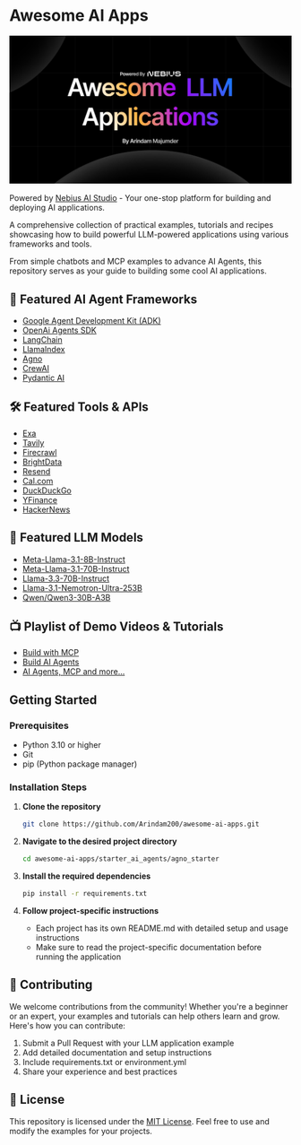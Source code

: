 # Awesome AI Apps

![Banner](/assets/banner.png)

Powered by [Nebius AI Studio](https://dub.sh/AIStudio) - Your one-stop platform for building and deploying AI applications.

A comprehensive collection of practical examples, tutorials and recipes showcasing how to build powerful LLM-powered applications using various frameworks and tools.

From simple chatbots and MCP examples to advance AI Agents, this repository serves as your guide to building some cool AI applications.

## 🚀 Featured AI Agent Frameworks

- [Google Agent Development Kit (ADK)](https://google.github.io/adk-docs/)
- [OpenAi Agents SDK](https://openai.github.io/openai-agents-python/)
- [LangChain](https://python.langchain.com/)
- [LlamaIndex](https://www.llamaindex.ai/)
- [Agno](https://github.com/agno-agi/agno)
- [CrewAI](https://github.com/crewAIInc/crewAI)
- [Pydantic AI](https://github.com/pydantic/pydantic-ai)

## 🛠️ Featured Tools & APIs

- [Exa](https://exa.ai/)
- [Tavily](https://tavily.com/)
- [Firecrawl](https://firecrawl.dev/)
- [BrightData](https://brightdata.com/)
- [Resend](https://resend.com/)
- [Cal.com](https://cal.com/)
- [DuckDuckGo](https://duckduckgo.com/)
- [YFinance](https://pypi.org/project/yfinance/)
- [HackerNews](https://news.ycombinator.com/)

## 🤖 Featured LLM Models

- [Meta-Llama-3.1-8B-Instruct](https://dub.sh/AIStudio)
- [Meta-Llama-3.1-70B-Instruct](https://dub.sh/AIStudio)
- [Llama-3.3-70B-Instruct](https://dub.sh/AIStudio)
- [Llama-3.1-Nemotron-Ultra-253B](https://dub.sh/AIStudio)
- [Qwen/Qwen3-30B-A3B](https://dub.sh/AIStudio)

## 📺 Playlist of Demo Videos & Tutorials

- [Build with MCP](https://www.youtube.com/playlist?list=PLMZM1DAlf0Lolxax4L2HS54Me8gn1gkz4)
- [Build AI Agents](https://www.youtube.com/playlist?list=PLMZM1DAlf0LqixhAG9BDk4O_FjqnaogK8)
- [AI Agents, MCP and more...](https://www.youtube.com/playlist?list=PL2ambAOfYA6-LDz0KpVKu9vJKAqhv0KKI)

## Getting Started

### Prerequisites

- Python 3.10 or higher
- Git
- pip (Python package manager)

### Installation Steps

1. **Clone the repository**

   ```bash
   git clone https://github.com/Arindam200/awesome-ai-apps.git
   ```

2. **Navigate to the desired project directory**

   ```bash
   cd awesome-ai-apps/starter_ai_agents/agno_starter
   ```

3. **Install the required dependencies**

   ```bash
   pip install -r requirements.txt
   ```

4. **Follow project-specific instructions**
   - Each project has its own README.md with detailed setup and usage instructions
   - Make sure to read the project-specific documentation before running the application

## 🤝 Contributing

We welcome contributions from the community! Whether you're a beginner or an expert, your examples and tutorials can help others learn and grow. Here's how you can contribute:

1. Submit a Pull Request with your LLM application example
2. Add detailed documentation and setup instructions
3. Include requirements.txt or environment.yml
4. Share your experience and best practices

## 📜 License

This repository is licensed under the [MIT License](./LICENSE). Feel free to use and modify the examples for your projects.
